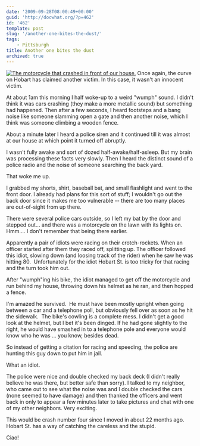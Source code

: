 ```yaml
---
date: '2009-09-28T08:00:49+00:00'
guid: 'http://docwhat.org/?p=462'
id: '462'
template: post
slug: '/another-one-bites-the-dust/'
tags:
    - Pittsburgh
title: Another one bites the dust
archived: true
---
```


[![The motorcycle that crashed in front of our
house.](https://farm3.static.flickr.com/2448/3961062359_1a8574d21e.jpg)](https://www.flickr.com/photos/docwhat/3961062359/)
Once again, the curve on Hobart has claimed another victim. In this case, it
wasn't an innocent victim.

At about 1am this morning I half woke-up to a weird "wumph" sound. I didn't
think it was cars crashing (they make a more metallic sound) but something had
happened. Then after a few seconds, I heard footsteps and a bang noise like
someone slamming open a gate and then another noise, which I think was someone
climbing a wooden fence.

About a minute later I heard a police siren and it continued till it was
almost at our house at which point it turned off abruptly.

I wasn't fully awake and sort of dozed half-awake/half-asleep. But my brain
was processing these facts very slowly. Then I heard the distinct sound of a
police radio and the noise of someone searching the back yard.

That woke me up.

I grabbed my shorts, shirt, baseball bat, and small flashlight and went to the
front door. I already had plans for this sort of stuff; I wouldn't go out the
back door since it makes me too vulnerable -- there are too many places are
out-of-sight from up there.

There were several police cars outside, so I left my bat by the door and
stepped out... and there was a motorcycle on the lawn with its lights on.
Hmm.... I don't remember that being there earlier.

Apparently a pair of idiots were racing on their crotch-rockets. When an
officer started after them they raced off, splitting up. The officer followed
this idiot, slowing down (and loosing track of the rider) when he saw he was
hitting 80.  Unfortunately for the idiot Hobart St. is too tricky for that
racing and the turn took him out.

After "wumph"ing his bike, the idiot managed to get off the motorcycle and run
behind my house, throwing down his helmet as he ran, and then hopped a fence.

I'm amazed he survived.  He must have been mostly upright when going between a
car and a telephone poll, but obviously fell over as soon as he hit the
sidewalk.  The bike's cowling is a complete mess. I didn't get a good look at
the helmet, but I bet it's been dinged. If he had gone slightly to the right,
he would have smashed in to a telephone pole and everyone would know who he
was ... you know, besides dead.

So instead of getting a citation for racing and speeding, the police are
hunting this guy down to put him in jail.

What an idiot.

The police were nice and double checked my back deck (I didn't really believe
he was there, but better safe than sorry). I talked to my neighbor, who came
out to see what the noise was and I double checked the cars (none seemed to
have damage) and then thanked the officers and went back in only to appear a
few minutes later to take pictures and chat with one of my other neighbors.
Very exciting.

This would be crash number four since I moved in about 22 months ago. Hobart
St. has a way of catching the careless and the stupid.

Ciao!
